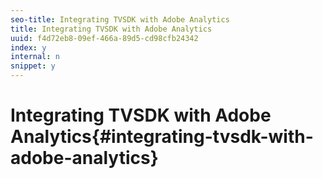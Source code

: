 ```yaml
---
seo-title: Integrating TVSDK with Adobe Analytics
title: Integrating TVSDK with Adobe Analytics
uuid: f4d72eb8-09ef-466a-89d5-cd98cfb24342
index: y
internal: n
snippet: y
---
```


# Integrating TVSDK with Adobe Analytics{#integrating-tvsdk-with-adobe-analytics}

